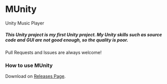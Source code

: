 # MUnity
Unity Music Player

##### This Unity project is my first Unity project. My Unity skills such as source code and GUI are not good enough, so the quality is poor.
Pull Requests and Issues are always welcome!

### How to use MUnity

Download on [Releases Page](https://github.com/despenser08/MUnity/releases).
